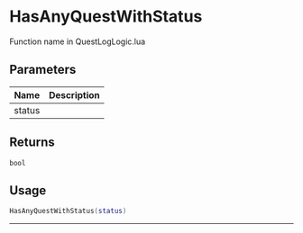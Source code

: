 # HasAnyQuestWithStatus

Function name in QuestLogLogic.lua

## Parameters

| Name   | Description |
| ------ | ----------- |
| status |             |

## Returns

`bool`

## Usage

```lua
HasAnyQuestWithStatus(status)
```

---
